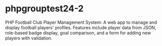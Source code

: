 # phpgrouptest24-2
 PHP Football Club Player Management System: A web app to manage and display football players' profiles. Features include player data from JSON, role-based badge display, goal comparison, and a form for adding new players with validation.
